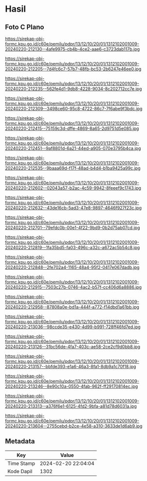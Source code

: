 # Hasil

## Foto C Plano

https://sirekap-obj-formc.kpu.go.id/c60e/pemilu/pdpr/13/12/10/20/01/1312102001009-20240220-212130--4afe9975-cb4b-4ce2-aae6-c3723dab117b.jpg

https://sirekap-obj-formc.kpu.go.id/c60e/pemilu/pdpr/13/12/10/20/01/1312102001009-20240220-212205--7d4fc6c7-57b7-48fb-bc53-2b6247e46ee0.jpg

https://sirekap-obj-formc.kpu.go.id/c60e/pemilu/pdpr/13/12/10/20/01/1312102001009-20240220-212235--562fe4d1-9db8-4228-9034-8c202712cc7e.jpg

https://sirekap-obj-formc.kpu.go.id/c60e/pemilu/pdpr/13/12/10/20/01/1312102001009-20240220-212309--3498ce60-95c8-4722-86c7-7f6abe9f3bdc.jpg

https://sirekap-obj-formc.kpu.go.id/c60e/pemilu/pdpr/13/12/10/20/01/1312102001009-20240220-212415--75159c3d-dffe-4869-8a65-2d9751d5e085.jpg

https://sirekap-obj-formc.kpu.go.id/c60e/pemilu/pdpr/13/12/10/20/01/1312102001009-20240220-212451--9af8801d-6a21-44ed-a905-070e3795b4ca.jpg

https://sirekap-obj-formc.kpu.go.id/c60e/pemilu/pdpr/13/12/10/20/01/1312102001009-20240220-212535--9baaa69d-f17f-48ad-b4d4-b1ba9425a99c.jpg

https://sirekap-obj-formc.kpu.go.id/c60e/pemilu/pdpr/13/12/10/20/01/1312102001009-20240220-212602--02043a57-b2ac-4c59-9942-8feeef9c1743.jpg

https://sirekap-obj-formc.kpu.go.id/c60e/pemilu/pdpr/13/12/10/20/01/1312102001009-20240220-212632--43de16cb-5ad3-47e8-9897-4646f927f23c.jpg

https://sirekap-obj-formc.kpu.go.id/c60e/pemilu/pdpr/13/12/10/20/01/1312102001009-20240220-212701--79efdc0b-00e1-4f22-9bd9-0b2d75ab07cd.jpg

https://sirekap-obj-formc.kpu.go.id/c60e/pemilu/pdpr/13/12/10/20/01/1312102001009-20240220-212819--1fa35bd5-fa03-496c-a32c-a672ac5b54c8.jpg

https://sirekap-obj-formc.kpu.go.id/c60e/pemilu/pdpr/13/12/10/20/01/1312102001009-20240220-212848--2fe702a4-1165-48a4-95f2-0417e067dadb.jpg

https://sirekap-obj-formc.kpu.go.id/c60e/pemilu/pdpr/13/12/10/20/01/1312102001009-20240220-212915--7503c27b-0746-4ac2-b57f-cc406d6a8886.jpg

https://sirekap-obj-formc.kpu.go.id/c60e/pemilu/pdpr/13/12/10/20/01/1312102001009-20240220-212958--87808a0e-bd1a-444f-a772-f14dbd1a61bb.jpg

https://sirekap-obj-formc.kpu.go.id/c60e/pemilu/pdpr/13/12/10/20/01/1312102001009-20240220-213036--98ccde35-e430-4d99-b991-728ff46fd7ed.jpg

https://sirekap-obj-formc.kpu.go.id/c60e/pemilu/pdpr/13/12/10/20/01/1312102001009-20240220-213126--31bc56de-4fa7-403c-ae58-2ce2cf9d0bb8.jpg

https://sirekap-obj-formc.kpu.go.id/c60e/pemilu/pdpr/13/12/10/20/01/1312102001009-20240220-213157--bbfde393-e1a6-46a3-8fa1-8db9a1c70f18.jpg

https://sirekap-obj-formc.kpu.go.id/c60e/pemilu/pdpr/13/12/10/20/01/1312102001009-20240220-213246--8e90c10a-0550-4fab-962f-ff29170814ec.jpg

https://sirekap-obj-formc.kpu.go.id/c60e/pemilu/pdpr/13/12/10/20/01/1312102001009-20240220-213313--a376f6e1-6125-4fd2-9bfa-a81d78d6031a.jpg

https://sirekap-obj-formc.kpu.go.id/c60e/pemilu/pdpr/13/12/10/20/01/1312102001009-20240220-213604--2755cebd-b2ce-4e58-a310-3633de1d6ab9.jpg


## Metadata

| Key        | Value               |
| ---------- | ------------------- |
| Time Stamp | 2024-02-20 22:04:04 |
| Kode Dapil | 1302                |



